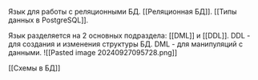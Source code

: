 Язык для работы с реляционными БД. [[Реляционная БД]].
[[Типы данных в PostgreSQL]].

Язык разделяется на 2 основных подраздела: [[DML]] и [[DDL]]. DDL - для создания и изменения структуры БД. DML - для манипуляций с данными.
![[Pasted image 20240927095728.png]]

[[Схемы в БД]]

